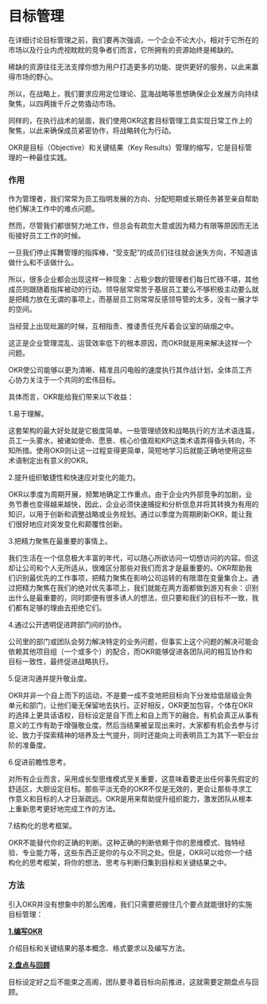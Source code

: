# 目标管理 #

在详细讨论目标管理之前，我们要再次强调，一个企业不论大小，相对于它所在的市场以及行业内虎视眈眈的竞争者们而言，它所拥有的资源始终是稀缺的。

稀缺的资源往往无法支撑你想为用户打造更多的功能、提供更好的服务，以此来赢得市场的野心。

<!-- 我们总会不由自主的想为用户打造更多的功能、提供更好的服务，以此来赢得市场。然而，事实是我们所拥有的资源往往无法支撑我们的野心。 -->

所以，在战略上，我们要求应用定位理论、蓝海战略等思想确保企业发展方向持续聚焦，以四两拨千斤之势撬动市场。

同样的，在执行战术的层面，我们使用OKR这套目标管理工具实现日常工作上的聚焦，以此来确保成员紧密协作，将战略转化为行动。

OKR是目标（Objective）和关键结果（Key Results）管理的缩写，它是目标管理的一种最佳实践。

### 作用 ###

作为管理者，我们常常为员工指明发展的方向、分配短期或长期任务甚至亲自帮助他们解决工作中的难点问题。

然而，尽管我们都很努力地工作，但总会有疏忽大意或因为精力有限等原因而无法衔接好员工工作的时候。

一旦我们停止挥舞管理的指挥棒，“受支配”的成员们往往就会迷失方向，不知道该做什么和不该做什么。

所以，很多企业都会出现这样一种现象：占极少数的管理者们每日忙碌不堪，其他成员则跟随着指挥被动的行动。领导层常常苦于基层员工要么不够积极主动要么就是把精力放在无谓的事项上，而基层员工则常常反感领导管的太多，没有一展才华的空间。

当经营上出现纰漏的时候，互相指责、推诿责任充斥着会议室的硝烟之中。

这正是企业管理混乱、运营效率低下的根本原因，而OKR就是用来解决这样一个问题。

OKR使公司能够以更为清晰、精准且闪电般的速度执行其作战计划，全体员工齐心协力关注于一个共同的宏伟目标。

具体而言，OKR能给我们带来以下收益：

1.易于理解。

这套架构的最大好处就是它极度简单。一些管理绩效和战略执行的方法术语连篇，员工一头雾水，被诸如使命、愿景、核心价值观和KPI这类术语弄得昏头转向，不知所措。使用OKR则让这一过程变得更简单，简短地学习后就能正确地使用这些术语制定出有意义的OKR。

2.提升组织敏捷性和快速应对变化的能力。

OKR以季度为周期开展，频繁地确定工作重点。由于企业内外部竞争的加剧，业务节奏也变得越来越快，因此，企业必须快速捕捉和分析信息并将其转换为有用的知识，以用于创新和调整战略或业务规划。通过以季度为周期刷新OKR，能让我们很好地应对突发变化和颠覆性创新。

3.把精力聚焦在最重要的事情上。

我们生活在一个信息极大丰富的年代，可以随心所欲访问一切想访问的内容。但这却让公司和个人无所适从，很难区分那些对我们而言才是最重要的。OKR帮助我们识别最优先的工作事项，把精力聚焦在影响公司运转的有限潜在变量集合上。通过把精力聚焦在我们的绝对优先事项上，我们就能在两方面都做到游刃有余：识别出什么是最重要的，同时即便有很多诱人的想法，但只要和我们的目标不一致，我们都有足够的理由去拒绝它们。

4.通过公开透明促进跨部门间的协作。

公司里的部门或团队会努力解决特定的业务问题，但事实上这个问题的解决可能会依赖其他项目组（一个或多个）的配合，而OKR能够促进各团队间的相互协作和目标一致性，最终促进战略执行。

5.促进沟通并提升敬业度。

OKR并非一个自上而下的运动，不是要一成不变地把目标向下分发给低层级业务单元和部门，让他们毫无保留地去执行。正好相反，OKR更加包容，个体在OKR的选择上更具话语权，目标设定是自下而上和自上而下的融合。有机会真正从事有意义的工作有助于增强敬业度。然后当结果被呈现出来时，大家都有机会去参与讨论、致力于探索精神的培养及士气提升，同时还能向上司表明员工为其下一职业台阶的准备度。

6.促进前瞻性思考。

对所有企业而言，采用成长型思维模式至关重要，这意味着要走出任何事先假定的舒适区，大胆设定目标。那些平淡无奇的OKR不仅是无效的，更会让那些寻求工作意义和目标的人才日渐疏远。OKR是用来帮助提升组织能力，激发团队从根本上重新思考更好地完成工作的方法。

7.结构化的思考框架。

OKR不能替代你的正确的判断。这种正确的判断依赖于你的思维模式、独特经验、专业能力等，这些东西正是你的与众不同之处。但是，OKR可以给你一个结构化的思考框架，将你的想法、思考与判断归集到目标和关键结果之中。

### 方法 ###

引入OKR并没有想象中的那么困难，我们只需要把握住几个要点就能很好的实施目标管理：

**[1.编写OKR](write.md)**

介绍目标和关键结果的基本概念、格式要求以及编写方法。

**[2.盘点与回顾](track.md)**

目标设定好之后不能束之高阁，团队要寻着目标向前推进，这就需要定期盘点与回顾。